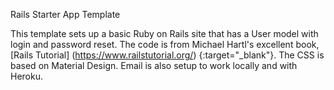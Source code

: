 Rails Starter App Template

This template sets up a basic Ruby on Rails site that has a User model with login and password reset. The code is from Michael Hartl's excellent book, [Rails Tutorial] (https://www.railstutorial.org/) {:target="_blank"}. The CSS is based on Material Design. Email is also setup to work locally and with Heroku.
